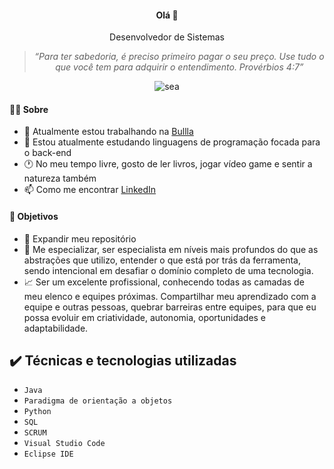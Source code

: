 <div align="center">
<h4> Olá 👋 </h4>
<p>Desenvolvedor de Sistemas</p>

>*“Para ter sabedoria, é preciso primeiro pagar o seu preço. Use tudo o que você tem para adquirir o entendimento. Provérbios 4:7”*

![sea](https://user-images.githubusercontent.com/69989654/190033931-8d0b204a-a028-47e6-8d79-043710c8ba11.jpg)

</div>

#### 👩‍💻 Sobre

- 🔭 Atualmente estou trabalhando na [Bullla](https://www.bullla.com.br/)
- 🌱 Estou atualmente estudando linguagens de programação focada para o back-end
- 🕐 No meu tempo livre, gosto de ler livros, jogar vídeo game e sentir a natureza também
- 📫 Como me encontrar [LinkedIn](https://www.linkedin.com/in/gsoaresdesouza/) 

#### 🎯 Objetivos 

- 📂 Expandir meu repositório
- 🤝 Me especializar, ser especialista em níveis mais profundos do que as abstrações que utilizo, entender o que está por trás da ferramenta, sendo intencional em desafiar o domínio completo de uma tecnologia.
- 📈 Ser um excelente profissional, conhecendo todas as camadas de meu  elenco e equipes próximas. Compartilhar meu aprendizado com a equipe e outras pessoas, quebrar barreiras entre equipes, para que eu possa evoluir em criatividade, autonomia, oportunidades e adaptabilidade.

## ✔️ Técnicas e tecnologias utilizadas

- ``Java``
- ``Paradigma de orientação a objetos``
- ``Python``
- ``SQL``
- ``SCRUM``
-  ``Visual Studio Code``
-  ``Eclipse IDE``
